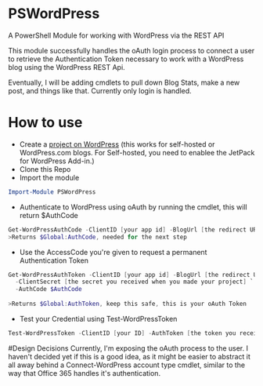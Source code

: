 # PSWordPress
A PowerShell Module for working with WordPress via the REST API

This module successfully handles the oAuth login process to connect a user to retrieve the Authentication Token necessary to work with a WordPress blog using the WordPress REST Api.

Eventually, I will be adding cmdlets to pull down Blog Stats, make a new post, and things like that.  Currently only login is handled.

# How to use

* Create a [project on WordPress](https://developer.wordpress.com/apps/) (this works for self-hosted or WordPress.com blogs.  For Self-hosted, you need to enablee the JetPack for WordPress Add-in.)
* Clone this Repo
* Import the module
```PowerShell
Import-Module PSWordPress
```
* Authenticate to WordPress using oAuth by running the cmdlet, this will return $AuthCode
```PowerShell
Get-WordPressAuthCode -ClientID [your app id] -BlogUrl [the redirect URL you specified]
>Returns $Global:AuthCode, needed for the next step 
```
* Use the AccessCode you're given to request a permanent Authentication Token
```PowerShell
Get-WordPressAuthToken -ClientID [your app id] -BlogUrl [the redirect URL you specified] `
  -ClientSecret [the secret you received when you made your project] `
  -AuthCode $AuthCode
  
>Returns $Global:AuthToken, keep this safe, this is your oAuth Token
```
* Test your Credential using Test-WordPressToken
```PowerShell
Test-WordPressToken -ClientID [your ID] -AuthToken [the token you received from the previous step]
```

#Design Decisions
Currently, I'm exposing the oAuth process to the user.  I haven't decided yet if this is a good idea, as it might be easier to abstract it all away behind a Connect-WordPress account type cmdlet, similar to the way that Office 365 handles it's authentication.
